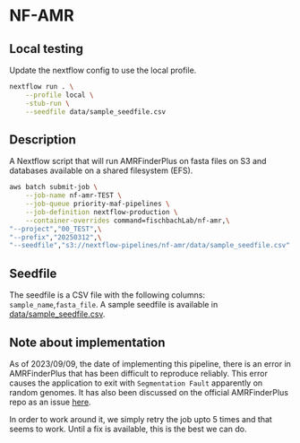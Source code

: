 # NF-AMR

## Local testing

Update the nextflow config to use the local profile.

```bash
nextflow run . \
    --profile local \
    -stub-run \
    --seedfile data/sample_seedfile.csv
```

## Description

A Nextflow script that will run AMRFinderPlus on fasta files on S3 and databases available on a shared filesystem (EFS).

```bash
aws batch submit-job \
    --job-name nf-amr-TEST \
    --job-queue priority-maf-pipelines \
    --job-definition nextflow-production \
    --container-overrides command=fischbachLab/nf-amr,\
"--project","00_TEST",\
"--prefix","20250312",\
"--seedfile","s3://nextflow-pipelines/nf-amr/data/sample_seedfile.csv"
```

## Seedfile

The seedfile is a CSV file with the following columns: `sample_name`,`fasta_file`. A sample seedfile is available in [data/sample_seedfile.csv](data/sample_seedfile.csv).

## Note about implementation

As of 2023/09/09, the date of implementing this pipeline, there is an error in AMRFinderPlus that has been difficult to reproduce reliably. This error causes the application to exit with `Segmentation Fault` apparently on random genomes. It has also been discussed on the official AMRFinderPlus repo as an issue [here](https://github.com/ncbi/amr/issues/123).

In order to work around it, we simply retry the job upto 5 times and that seems to work. Until a fix is available, this is the best we can do.
